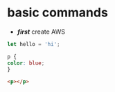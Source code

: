 # basic commands

- ***first*** create AWS 

```js
let hello = 'hi';
```

```css
p {
color: blue;
}
```

```html
<p></p>
```
